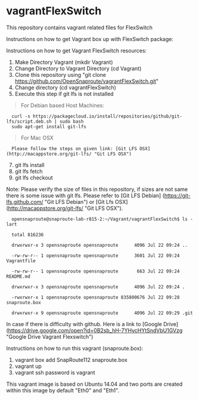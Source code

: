 # vagrantFlexSwitch
This repository contains vagrant related files for FlexSwitch

Instructions on how to get Vagrant box up with FlexSwitch package:

Instructions on how to get Vagrant FlexSwitch resources:

1. Make Directory Vagrant (mkdir Vagrant)
2. Change Directory to Vagrant Directory (cd Vagrant)
3. Clone this repository using "git clone https://github.com/OpenSnaproute/vagrantFlexSwitch.git"
4. Change directory (cd vagrantFlexSwitch)
5. Execute this step if git lfs is not installed

> For Debian based Host Machines:

      curl -s https://packagecloud.io/install/repositories/github/git-lfs/script.deb.sh | sudo bash
      sudo apt-get install git-lfs
      
> For Mac OSX

      Please follow the steps on given link: [Git LFS OSX] (http://macappstore.org/git-lfs/ "Git LFS OSX")
      
      
7. git lfs install
8. git lfs fetch
9. git lfs checkout

Note:
Please verify the size of files in this repository, if sizes are not same there is some issue with git lfs. Please refer to [Git LFS Debian] (https://git-lfs.github.com/ "Git LFS Debian") or [Git Lfs OSX] (http://macappstore.org/git-lfs/ "Git LFS OSX").

>

      opensnaproute@snaproute-lab-r815-2:~/Vagrant/vagrantFlexSwitch$ ls -lart

      total 816236

      drwxrwxr-x 3 opensnaproute opensnaproute      4096 Jul 22 09:24 ..

      -rw-rw-r-- 1 opensnaproute opensnaproute      3601 Jul 22 09:24 Vagrantfile

      -rw-rw-r-- 1 opensnaproute opensnaproute       663 Jul 22 09:24 README.md

      drwxrwxr-x 3 opensnaproute opensnaproute      4096 Jul 22 09:24 .

      -rwxrwxr-x 1 opensnaproute opensnaproute 835800676 Jul 22 09:28 snaproute.box

      drwxrwxr-x 9 opensnaproute opensnaproute      4096 Jul 22 09:29 .git

In case if there is difficulty with github. Here is a link to [Google Drive] (https://drive.google.com/open?id=0B2sb_hH-7YHycHYtSndVbU1GVzg "Google Drive Vagrant Flexswitch")

Instructions on how to run this vagrant (snaproute.box):

1. vagrant box add SnapRoute112 snaproute.box
2. vagrant up
3. vagrant ssh
   password is vagrant
      
This vagrant image is based on Ubuntu 14.04 and two ports are created within this image by default "Eth0" and "Eth1".
